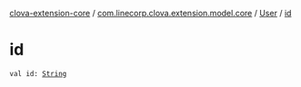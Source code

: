 [clova-extension-core](../../index.md) / [com.linecorp.clova.extension.model.core](../index.md) / [User](index.md) / [id](./id.md)

# id

`val id: `[`String`](https://kotlinlang.org/api/latest/jvm/stdlib/kotlin/-string/index.html)